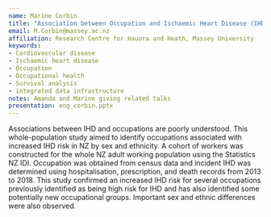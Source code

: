 ```yaml
---
name: Marine Corbin
title: "Association between Occupation and Ischaemic Heart Disease (IHD) by sex and ethnicity in the whole New Zealand population using the Integrated Data Infrastructure (IDI)"
email: M.Corbin@massey.ac.nz
affiliation: Research Centre for Hauora and Heath, Massey University
keywords:
- Cardiovascular disease
- Ischaemic heart disease
- Occupation
- Occupational health
- Survival analysis
- integrated data infrastructure
notes: Amanda and Marine giving related talks
presentation: eng_corbin.pptx
---
```


Associations between IHD and occupations are poorly understood. This whole-population study aimed to identify occupations associated with increased IHD risk in NZ by sex and ethnicity. A cohort of workers was constructed for the whole NZ adult working population using the Statistics NZ IDI. Occupation was obtained from census data and incident IHD was determined using hospitalisation, prescription, and death records from 2013 to 2018. This study confirmed an increased IHD risk for several occupations previously identified as being high risk for IHD and has also identified some potentially new occupational groups. Important sex and ethnic differences were also observed.
